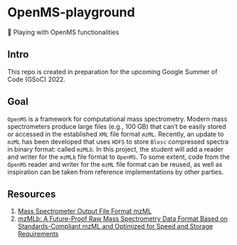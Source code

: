 # OpenMS-playground
🎢 Playing with OpenMS functionalities

## Intro

This repo is created in preparation for the upcoming Google Summer of Code (GSoC) 2022.

## Goal

`OpenMS` is a framework for computational mass spectrometry. Modern mass spectrometers produce large files (e.g., 100 GB) that can’t be easily stored or accessed in the established `XML` file format `mzML`. Recently, an update to `mzML` has been developed that uses `HDF5` to store `Blosc` compressed spectra in binary format: called `mzMLb`.
In this project, the student will add a reader and writer for the `mzMLb` file format to `OpenMS`. To some extent, code from the `OpenMS` reader and writer for the `mzML` file format can be reused, as well as inspiration can be taken from reference implementations by other parties.

## Resources

1. [Mass Spectrometer Output File Format mzML](https://www.ncbi.nlm.nih.gov/pmc/articles/PMC3073315/)
2. [mzMLb: A Future-Proof Raw Mass Spectrometry Data Format Based on Standards-Compliant mzML and Optimized for Speed and Storage Requirements](https://pubs.acs.org/doi/10.1021/acs.jproteome.0c00192)